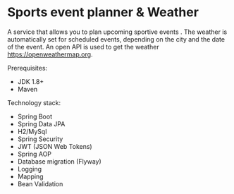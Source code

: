 # Sports event planner & Weather

A service that allows you to plan upcoming sportive events . The weather is automatically set for scheduled events, depending on the city and the date of the event. An open API is used to get the weather https://openweathermap.org.

Prerequisites:
* JDK 1.8+
* Maven

Technology stack:
* Spring Boot
* Spring Data JPA
* H2/MySql
* Spring Security
* JWT (JSON Web Tokens)
* Spring AOP
* Database migration (Flyway)
* Logging
* Mapping
* Bean Validation

